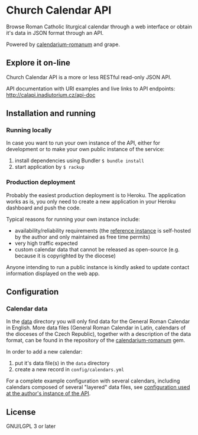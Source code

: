 # Church Calendar API

Browse Roman Catholic liturgical calendar through a web interface
or obtain it's data in JSON format through an API.

Powered by
[calendarium-romanum][caro] and
grape.

## Explore it on-line

Church Calendar API is a more or less RESTful read-only JSON API.

API documentation with URI examples and live links to API endpoints:
http://calapi.inadiutorium.cz/api-doc

## Installation and running

### Running locally

In case you want to run your own instance of the API,
either for development or to make your own public instance of the service:

1. install dependencies using Bundler
   `$ bundle install`
2. start application by `$ rackup`

### Production deployment

Probably the easiest production deployment is to Heroku.
The application works as is, you only need to create a new application
in your Heroku dashboard and push the code.

Typical reasons for running your own instance include:

* availability/reliability requirements (the [reference instance][calapi] is self-hosted by the author and only maintained as free time permits)
* very high traffic expected
* custom calendar data that cannot be released as open-source (e.g. because it is copyrighted by the diocese)

Anyone intending to run a public instance is kindly asked
to update contact information displayed on the web app.

## Configuration

### Calendar data

In the [data](/data) directory you will only find data for the
General Roman Calendar in English.
More data files (General Roman Calendar in Latin, calendars
of the dioceses of the Czech Republic), together with a description
of the data format, can be found in the repository of the
[calendarium-romanum][caro_data] gem.

In order to add a new calendar:

1. put it's data file(s) in the `data` directory
2. create a new record in `config/calendars.yml`

For a complete example configuration with several calendars,
including calendars composed of several "layered" data files,
see [configuration used at the author's instance of the API][calapicz_config].

## License

GNU/LGPL 3 or later

[calapi]: http://calapi.inadiutorium.cz
[caro]: http://github.com/igneus/calendarium-romanum
[caro_data]: https://github.com/igneus/calendarium-romanum/tree/master/data
[calapicz_config]: https://github.com/igneus/church-calendar-api/blob/calapi.inadiutorium.cz/config/calendars.yml
